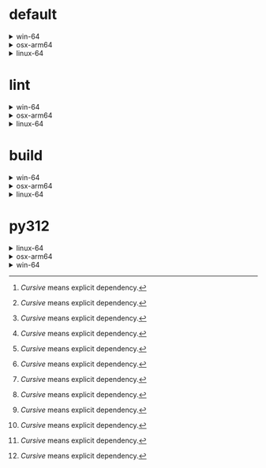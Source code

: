 # default

<details>
<summary>win-64</summary>

| Dependency[^1] | Before | After | Package |
| - | - | - | - |
| ca-certificates | 2024.2.2 | 2024.6.2 | conda |
| libsqlite | 3.45.3 | 3.46.0 | conda |
| libzlib | 1.2.13 | 1.3.1 | conda |
| packaging | 24.0 | 24.1 | conda |
| typing-extensions | 4.11.0 | 4.12.2 | conda |
| typing_extensions | 4.11.0 | 4.12.2 | conda |
| vc14_runtime | 14.38.33135 | 14.40.33810 | conda |
| vs2015_runtime | 14.38.33135 | 14.40.33810 | conda |
| zipp | 3.17.0 | 3.19.2 | conda |
| openssl | 3.3.0 | 3.3.1 | conda |
| *ordered_enum* | 0.0.8 | 0.0.9 | conda |
| *pydantic* | 2.7.1 | 2.7.4 | conda |
| pydantic-core | 2.18.2 | 2.18.4 | conda |
| *pytest* | 8.2.1 | 8.2.2 | conda |
| vc | ha32ba9b_20 | h8a93ad2_20 | conda |

</details>

<details>
<summary>osx-arm64</summary>

| Dependency[^1] | Before | After | Package |
| - | - | - | - |
| ca-certificates | 2024.2.2 | 2024.6.2 | conda |
| libsqlite | 3.45.3 | 3.46.0 | conda |
| libzlib | 1.2.13 | 1.3.1 | conda |
| packaging | 24.0 | 24.1 | conda |
| typing-extensions | 4.11.0 | 4.12.2 | conda |
| typing_extensions | 4.11.0 | 4.12.2 | conda |
| zipp | 3.17.0 | 3.19.2 | conda |
| openssl | 3.3.0 | 3.3.1 | conda |
| *ordered_enum* | 0.0.8 | 0.0.9 | conda |
| *pydantic* | 2.7.1 | 2.7.4 | conda |
| pydantic-core | 2.18.2 | 2.18.4 | conda |
| *pytest* | 8.2.1 | 8.2.2 | conda |
| *py-rattler* | py312h1a1520d_0 | py312had01cb0_0 | conda |

</details>

<details>
<summary>linux-64</summary>

| Dependency[^1] | Before | After | Package |
| - | - | - | - |
| ca-certificates | 2024.2.2 | 2024.6.2 | conda |
| libsqlite | 3.45.3 | 3.46.0 | conda |
| libzlib | 1.2.13 | 1.3.1 | conda |
| packaging | 24.0 | 24.1 | conda |
| typing-extensions | 4.11.0 | 4.12.2 | conda |
| typing_extensions | 4.11.0 | 4.12.2 | conda |
| zipp | 3.17.0 | 3.19.2 | conda |
| openssl | 3.3.0 | 3.3.1 | conda |
| *ordered_enum* | 0.0.8 | 0.0.9 | conda |
| *pydantic* | 2.7.1 | 2.7.4 | conda |
| pydantic-core | 2.18.2 | 2.18.4 | conda |
| *pytest* | 8.2.1 | 8.2.2 | conda |
| ld_impl_linux-64 | hf3520f5_1 | hf3520f5_4 | conda |
| libgcc-ng | h77fa898_7 | h77fa898_9 | conda |
| libgomp | h77fa898_7 | h77fa898_9 | conda |

</details>

# lint

<details>
<summary>win-64</summary>

| Dependency[^1] | Before | After | Package |
| - | - | - | - |
| ca-certificates | 2024.2.2 | 2024.6.2 | conda |
| filelock | 3.14.0 | 3.15.1 | conda |
| libsqlite | 3.45.3 | 3.46.0 | conda |
| libzlib | 1.2.13 | 1.3.1 | conda |
| nodeenv | 1.8.0 | 1.9.1 | conda |
| *typos* | 1.21.0 | 1.22.7 | conda |
| vc14_runtime | 14.38.33135 | 14.40.33810 | conda |
| vs2015_runtime | 14.38.33135 | 14.40.33810 | conda |
| openssl | 3.3.0 | 3.3.1 | conda |
| *ruff* | 0.4.4 | 0.4.9 | conda |
| vc | ha32ba9b_20 | h8a93ad2_20 | conda |

</details>

<details>
<summary>osx-arm64</summary>

| Dependency[^1] | Before | After | Package |
| - | - | - | - |
| ca-certificates | 2024.2.2 | 2024.6.2 | conda |
| filelock | 3.14.0 | 3.15.1 | conda |
| libsqlite | 3.45.3 | 3.46.0 | conda |
| libzlib | 1.2.13 | 1.3.1 | conda |
| nodeenv | 1.8.0 | 1.9.1 | conda |
| *typos* | 1.21.0 | 1.22.7 | conda |
| openssl | 3.3.0 | 3.3.1 | conda |
| *ruff* | 0.4.4 | 0.4.9 | conda |

</details>

<details>
<summary>linux-64</summary>

| Dependency[^1] | Before | After | Package |
| - | - | - | - |
| ca-certificates | 2024.2.2 | 2024.6.2 | conda |
| filelock | 3.14.0 | 3.15.1 | conda |
| libsqlite | 3.45.3 | 3.46.0 | conda |
| libzlib | 1.2.13 | 1.3.1 | conda |
| nodeenv | 1.8.0 | 1.9.1 | conda |
| *typos* | 1.21.0 | 1.22.7 | conda |
| openssl | 3.3.0 | 3.3.1 | conda |
| *ruff* | 0.4.4 | 0.4.9 | conda |
| ld_impl_linux-64 | hf3520f5_1 | hf3520f5_4 | conda |
| libgcc-ng | h77fa898_7 | h77fa898_9 | conda |
| libgomp | h77fa898_7 | h77fa898_9 | conda |
| libstdcxx-ng | hc0a3c3a_7 | hc0a3c3a_9 | conda |

</details>

# build

<details>
<summary>win-64</summary>

| Dependency[^1] | Before | After | Package |
| - | - | - | - |
| ca-certificates | 2024.2.2 | 2024.6.2 | conda |
| certifi | 2024.2.2 | 2024.6.2 | conda |
| libsqlite | 3.45.3 | 3.46.0 | conda |
| libzlib | 1.2.13 | 1.3.1 | conda |
| more-itertools | 10.2.0 | 10.3.0 | conda |
| packaging | 24.0 | 24.1 | conda |
| pkginfo | 1.10.0 | 1.11.1 | conda |
| typing-extensions | 4.11.0 | 4.12.2 | conda |
| typing_extensions | 4.11.0 | 4.12.2 | conda |
| vc14_runtime | 14.38.33135 | 14.40.33810 | conda |
| vs2015_runtime | 14.38.33135 | 14.40.33810 | conda |
| zipp | 3.17.0 | 3.19.2 | conda |
| openssl | 3.3.0 | 3.3.1 | conda |
| *ordered_enum* | 0.0.8 | 0.0.9 | conda |
| *pydantic* | 2.7.1 | 2.7.4 | conda |
| pydantic-core | 2.18.2 | 2.18.4 | conda |
| requests | 2.32.2 | 2.32.3 | conda |
| vc | ha32ba9b_20 | h8a93ad2_20 | conda |

</details>

<details>
<summary>osx-arm64</summary>

| Dependency[^1] | Before | After | Package |
| - | - | - | - |
| ca-certificates | 2024.2.2 | 2024.6.2 | conda |
| certifi | 2024.2.2 | 2024.6.2 | conda |
| libsqlite | 3.45.3 | 3.46.0 | conda |
| libzlib | 1.2.13 | 1.3.1 | conda |
| more-itertools | 10.2.0 | 10.3.0 | conda |
| packaging | 24.0 | 24.1 | conda |
| pkginfo | 1.10.0 | 1.11.1 | conda |
| typing-extensions | 4.11.0 | 4.12.2 | conda |
| typing_extensions | 4.11.0 | 4.12.2 | conda |
| zipp | 3.17.0 | 3.19.2 | conda |
| openssl | 3.3.0 | 3.3.1 | conda |
| *ordered_enum* | 0.0.8 | 0.0.9 | conda |
| *pydantic* | 2.7.1 | 2.7.4 | conda |
| pydantic-core | 2.18.2 | 2.18.4 | conda |
| requests | 2.32.2 | 2.32.3 | conda |

</details>

<details>
<summary>linux-64</summary>

| Dependency[^1] | Before | After | Package |
| - | - | - | - |
| ca-certificates | 2024.2.2 | 2024.6.2 | conda |
| certifi | 2024.2.2 | 2024.6.2 | conda |
| libsqlite | 3.45.3 | 3.46.0 | conda |
| libzlib | 1.2.13 | 1.3.1 | conda |
| more-itertools | 10.2.0 | 10.3.0 | conda |
| packaging | 24.0 | 24.1 | conda |
| pkginfo | 1.10.0 | 1.11.1 | conda |
| typing-extensions | 4.11.0 | 4.12.2 | conda |
| typing_extensions | 4.11.0 | 4.12.2 | conda |
| zipp | 3.17.0 | 3.19.2 | conda |
| cryptography | 42.0.7 | 42.0.8 | conda |
| openssl | 3.3.0 | 3.3.1 | conda |
| *ordered_enum* | 0.0.8 | 0.0.9 | conda |
| *pydantic* | 2.7.1 | 2.7.4 | conda |
| pydantic-core | 2.18.2 | 2.18.4 | conda |
| requests | 2.32.2 | 2.32.3 | conda |
| ld_impl_linux-64 | hf3520f5_1 | hf3520f5_4 | conda |
| libgcc-ng | h77fa898_7 | h77fa898_9 | conda |
| libgomp | h77fa898_7 | h77fa898_9 | conda |
| libstdcxx-ng | hc0a3c3a_7 | hc0a3c3a_9 | conda |

</details>

# py312

<details>
<summary>linux-64</summary>

| Dependency[^1] | Before | After | Package |
| - | - | - | - |
| ca-certificates | 2024.2.2 | 2024.6.2 | conda |
| libsqlite | 3.45.3 | 3.46.0 | conda |
| libzlib | 1.2.13 | 1.3.1 | conda |
| packaging | 24.0 | 24.1 | conda |
| typing-extensions | 4.11.0 | 4.12.2 | conda |
| typing_extensions | 4.11.0 | 4.12.2 | conda |
| zipp | 3.17.0 | 3.19.2 | conda |
| openssl | 3.3.0 | 3.3.1 | conda |
| *ordered_enum* | 0.0.8 | 0.0.9 | conda |
| *pydantic* | 2.7.1 | 2.7.4 | conda |
| pydantic-core | 2.18.2 | 2.18.4 | conda |
| *pytest* | 8.2.1 | 8.2.2 | conda |
| ld_impl_linux-64 | hf3520f5_1 | hf3520f5_4 | conda |
| libgcc-ng | h77fa898_7 | h77fa898_9 | conda |
| libgomp | h77fa898_7 | h77fa898_9 | conda |

</details>

<details>
<summary>osx-arm64</summary>

| Dependency[^1] | Before | After | Package |
| - | - | - | - |
| ca-certificates | 2024.2.2 | 2024.6.2 | conda |
| libsqlite | 3.45.3 | 3.46.0 | conda |
| libzlib | 1.2.13 | 1.3.1 | conda |
| packaging | 24.0 | 24.1 | conda |
| typing-extensions | 4.11.0 | 4.12.2 | conda |
| typing_extensions | 4.11.0 | 4.12.2 | conda |
| zipp | 3.17.0 | 3.19.2 | conda |
| openssl | 3.3.0 | 3.3.1 | conda |
| *ordered_enum* | 0.0.8 | 0.0.9 | conda |
| *pydantic* | 2.7.1 | 2.7.4 | conda |
| pydantic-core | 2.18.2 | 2.18.4 | conda |
| *pytest* | 8.2.1 | 8.2.2 | conda |
| *py-rattler* | py312h1a1520d_0 | py312had01cb0_0 | conda |

</details>

<details>
<summary>win-64</summary>

| Dependency[^1] | Before | After | Package |
| - | - | - | - |
| ca-certificates | 2024.2.2 | 2024.6.2 | conda |
| libsqlite | 3.45.3 | 3.46.0 | conda |
| libzlib | 1.2.13 | 1.3.1 | conda |
| packaging | 24.0 | 24.1 | conda |
| typing-extensions | 4.11.0 | 4.12.2 | conda |
| typing_extensions | 4.11.0 | 4.12.2 | conda |
| vc14_runtime | 14.38.33135 | 14.40.33810 | conda |
| vs2015_runtime | 14.38.33135 | 14.40.33810 | conda |
| zipp | 3.17.0 | 3.19.2 | conda |
| openssl | 3.3.0 | 3.3.1 | conda |
| *ordered_enum* | 0.0.8 | 0.0.9 | conda |
| *pydantic* | 2.7.1 | 2.7.4 | conda |
| pydantic-core | 2.18.2 | 2.18.4 | conda |
| *pytest* | 8.2.1 | 8.2.2 | conda |
| vc | ha32ba9b_20 | h8a93ad2_20 | conda |

</details>

[^1]: *Cursive* means explicit dependency.
[^2]: Dependency got downgraded.
